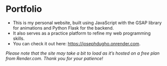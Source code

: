 # Portfolio
 
- This is my personal website, built using JavaScript with the GSAP library for animations and Python Flask for the backend.
- It also serves as a practice platform to refine my web programming skills.
- You can check it out here: https://josephdugho.onrender.com.

_Please note that the site may take a bit to load as it’s hosted on a free plan from Render.com. Thank you for your patience!_
